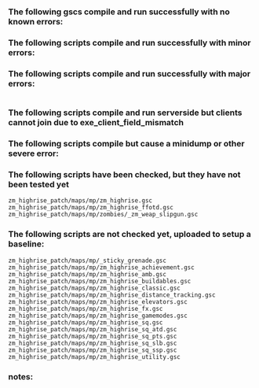 ### The following gscs compile and run successfully with no known errors:

### The following scripts compile and run successfully with minor errors:

### The following scripts compile and run successfully with major errors:
```
```
### The following scripts compile and run serverside but clients cannot join due to exe_client_field_mismatch

### The following scripts compile but cause a minidump or other severe error:

### The following scripts have been checked, but they have not been tested yet
```
zm_highrise_patch/maps/mp/zm_highrise.gsc
zm_highrise_patch/maps/mp/zm_highrise_ffotd.gsc
zm_highrise_patch/maps/mp/zombies/_zm_weap_slipgun.gsc
```
### The following scripts are not checked yet, uploaded to setup a baseline:
```
zm_highrise_patch/maps/mp/_sticky_grenade.gsc
zm_highrise_patch/maps/mp/zm_highrise_achievement.gsc
zm_highrise_patch/maps/mp/zm_highrise_amb.gsc
zm_highrise_patch/maps/mp/zm_highrise_buildables.gsc
zm_highrise_patch/maps/mp/zm_highrise_classic.gsc
zm_highrise_patch/maps/mp/zm_highrise_distance_tracking.gsc
zm_highrise_patch/maps/mp/zm_highrise_elevators.gsc
zm_highrise_patch/maps/mp/zm_highrise_fx.gsc
zm_highrise_patch/maps/mp/zm_highrise_gamemodes.gsc
zm_highrise_patch/maps/mp/zm_highrise_sq.gsc
zm_highrise_patch/maps/mp/zm_highrise_sq_atd.gsc
zm_highrise_patch/maps/mp/zm_highrise_sq_pts.gsc
zm_highrise_patch/maps/mp/zm_highrise_sq_slb.gsc
zm_highrise_patch/maps/mp/zm_highrise_sq_ssp.gsc
zm_highrise_patch/maps/mp/zm_highrise_utility.gsc
```
### notes:

